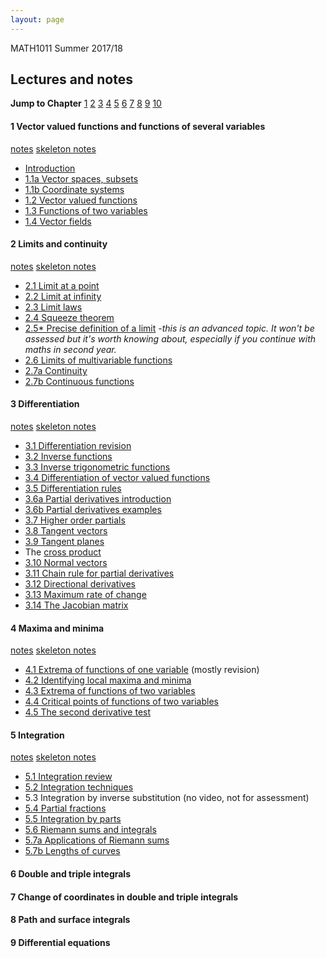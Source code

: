 ```yaml
---
layout: page
---
```


MATH1011 Summer 2017/18 

## Lectures and notes

**Jump to Chapter** [1](#1) [2](#2) [3](#3) [4](#4) [5](#5) [6](#6) [7](#7) [8](#8) [9](#9) [10](#10)



#### <a name="1"> 1 Vector valued functions and functions of several variables</a>
[notes](1011_1.pdf)
[skeleton notes](1011_1_sk.pdf)

* [Introduction](https://youtu.be/OoBpM5HwtYw)
* [1.1a Vector spaces, subsets](https://youtu.be/YcVnLtSYOZs)
* [1.1b Coordinate systems](https://youtu.be/gM97bfPQ9wY) 
* [1.2 Vector valued functions](https://youtu.be/LA_1EPJmaus)
* [1.3 Functions of two variables](https://youtu.be/EtXb3PEvIy0)
* [1.4 Vector fields](https://youtu.be/5LNFVxciDgg)

#### <a name="2">2 Limits and continuity</a>

[notes](1011_2.pdf)
[skeleton notes](1011_2_sk.pdf)

* [2.1 Limit at a point](https://youtu.be/CtEHBLknOII)
* [2.2 Limit at infinity](https://youtu.be/RRx776aN1ug)
* [2.3 Limit laws](https://youtu.be/k1jGXw5-UNg)
* [2.4 Squeeze theorem](https://youtu.be/IK7A0xbDDwM)
* [2.5* Precise definition of a limit](https://youtu.be/bA_8yHA4puQ) *-this is an advanced topic. It won't be assessed but it's worth knowing about, especially if you continue with maths in second year.*
* [2.6 Limits of multivariable functions](https://youtu.be/XLxRLJZbfIA)
* [2.7a Continuity](https://youtu.be/FtXv1dYRra8)
* [2.7b Continuous functions](https://youtu.be/Y94S8ZJZFuU)


#### <a name="3"> 3 Differentiation </a>
[notes](1011_3.pdf)
[skeleton notes](1011_3_sk.pdf)

* [3.1 Differentiation revision](https://youtu.be/1Un4FBZEZXk)
* [3.2 Inverse functions](https://youtu.be/bPT3ugXhH1g)
* [3.3 Inverse trigonometric functions](https://youtu.be/urlB1o56llQ)
* [3.4 Differentiation of vector valued functions](https://youtu.be/yEBcGWHV4rs)
* [3.5 Differentiation rules](https://youtu.be/riBZSDCF04k)
* [3.6a Partial derivatives introduction](https://youtu.be/FFoxfuKNbLM)
* [3.6b Partial derivatives examples](https://youtu.be/3SchiSS726c)
* [3.7 Higher order partials](https://youtu.be/j8-SuSaDraM)
* [3.8 Tangent vectors](https://youtu.be/4G1dassrTlQ)
* [3.9 Tangent planes](https://youtu.be/AoDzOlvR5k0)
* The [cross product](https://youtu.be/LwypkwqazUA)
* [3.10 Normal vectors](https://youtu.be/aOOoPpzxfGQ)
* [3.11 Chain rule for partial derivatives](https://youtu.be/Gzi6GhMFVYU)
* [3.12 Directional derivatives](https://youtu.be/c0KtKjNLXWs)
* [3.13 Maximum rate of change](https://youtu.be/zjPWpOp3gsE)
* [3.14 The Jacobian matrix](https://youtu.be/HmPqZSjOCJw)

#### <a name="4"> 4 Maxima and minima </a>

[notes](1011_4.pdf)
[skeleton notes](1011_4_sk.pdf)

* [4.1 Extrema of functions of one variable](https://youtu.be/C0tv4vmr87A) (mostly revision)
* [4.2 Identifying local maxima and minima](https://youtu.be/RvtuTsi3E7E)
* [4.3 Extrema of functions of two variables](https://youtu.be/ZH-cgQ741tY)
* [4.4 Critical points of functions of two variables](https://youtu.be/Y5HOV0uTVHc)
* [4.5 The second derivative test](https://youtu.be/dy3jukdNxE8)


#### <a name="5"> 5 Integration </a>

[notes](1011_5.pdf)
[skeleton notes](1011_5_sk.pdf)

* [5.1 Integration review](https://youtu.be/Fo-g_mF2sQ8)
* [5.2 Integration techniques](https://youtu.be/qu4KL-UF8Rw)
* 5.3 Integration by inverse substitution (no video, not for assessment)
* [5.4 Partial fractions](https://youtu.be/IZuLXtf68W8)
* [5.5 Integration by parts](https://youtu.be/8E9gblpOMEE)
* [5.6 Riemann sums and integrals](https://youtu.be/i5uf60gSWvc)
* [5.7a Applications of Riemann sums](https://youtu.be/wcp9xMoc5Lo)
* [5.7b Lengths of curves](https://youtu.be/mdb-KuKYabs)

#### <a name="6"> 6 Double and triple integrals </a>

#### <a name="7"> 7 Change of coordinates in double and triple integrals </a>

#### <a name="8"> 8 Path and surface integrals </a>

#### <a name="9"> 9 Differential equations </a>



